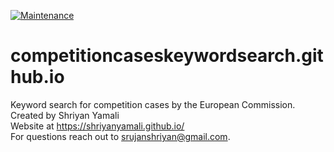 [![Maintenance](https://img.shields.io/maintenance/yes/2024)](https://github.com/CompetitionCasesKeywordSearch/competitioncaseskeywordsearch.github.io/)

# competitioncaseskeywordsearch.github.io
Keyword search for competition cases by the European Commission. 
<br>
Created by Shriyan Yamali
<br>
Website at <a href="https://shriyanyamali.github.io/">https://shriyanyamali.github.io/</a>
<br>
For questions reach out to srujanshriyan@gmail.com.
